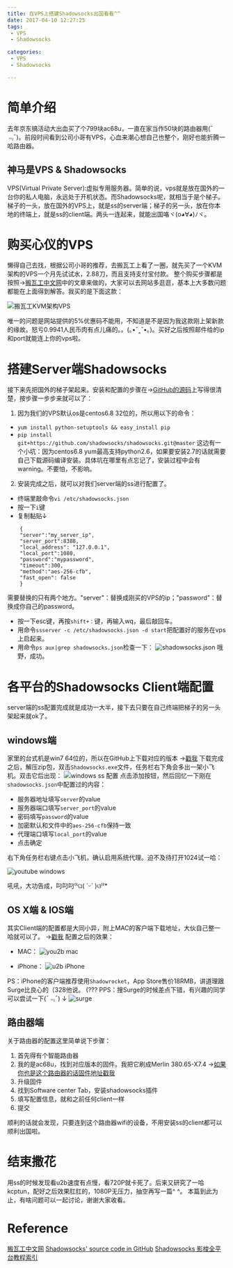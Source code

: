 ```yaml
---
title: 在VPS上搭建Shadowsocks出国看看^^
date: 2017-04-10 12:27:25
tags: 
 - VPS
 - Shadowsocks

categories: 
 - VPS
 - Shadowsocks

---
```

# 简单介绍 #
去年京东搞活动大出血买了个799块ac68u，一直在家当作50块的路由器用(¯﹃¯)。前段时间看到公司小哥有VPS，心血来潮心想自己也整个，刚好也能折腾一哈路由器。
## 神马是VPS & Shadowsocks ##
VPS(Virtual Private Server):虚拟专用服务器。简单的说，vps就是放在国外的一台你的私人电脑，永远处于开机状态。而Shadowsocks呢，就相当于是个梯子。梯子的一头，放在国外的VPS上，就是ss的server端；梯子的另一头，放在你本地的终端上，就是ss的client端。两头一连起来，就能出国咯ヾ(o◕∀◕)ﾉヾ。
<!--more-->

# 购买心仪的VPS #
懒得自己去找，根据公司小哥的推荐，去搬瓦工上看了一圈，就先买了一个KVM架构的VPS一个月先试试水，2.88刀，而且支持支付宝付款。
整个购买步骤都是按照→[搬瓦工中文网](http://banwagong.cn/)中的文章来做的，大家可以去网站多逛逛，基本上大多数问题都能在上面得到解答。我买的是下面这款：

![搬瓦工KVM架构VPS](http://ojp72m756.bkt.clouddn.com/kvm.png)

唯一的问题是网站提供的5%优惠码不能用，不知道是不是因为我这款刚上架新款的缘故。怒亏0.9941人民币肉有点儿痛的。。(｡•ˇ‸ˇ•｡)。买好之后按照邮件给的ip和port就能连上你的vps啦。


# 搭建Server端Shadowsocks #
接下来先把国外的梯子架起来。安装和配置的步骤在→[GitHub的源码](https://github.com/shadowsocks/shadowsocks/tree/master)上写得很清楚，按步骤一步步来就可以了：
1. 因为我们的VPS默认os是centos6.8 32位的，所以用以下的命令：
 -  `yum install python-setuptools && easy_install pip`
 -  `pip install git+https://github.com/shadowsocks/shadowsocks.git@master`
这边有一个小坑：因为centos6.8 yum最高支持python2.6，如果要安装2.7的话就需要自己下载源码编译安装。具体坑在哪里有点忘记了，安装过程中会有warning。不要怕，不影响。
2. 安装完成之后，就可以对我们server端的ss进行配置了。
 - 终端里敲命令`vi /etc/shadowsocks.json`
 - 按一下`i`键
 - 复制黏贴↓
```
	{
    "server":"my_server_ip",
    "server_port":8388,
    "local_address": "127.0.0.1",
    "local_port":1080,
    "password":"mypassword",
    "timeout":300,
    "method":"aes-256-cfb",
    "fast_open": false
	}
```
需要替换的只有两个地方。"server"：替换成刚买的VPS的ip；"password"：替换成你自己的password。
 - 按一下esc键，再按`shift+：`键，再输入wq，最后敲回车。
 - 用命令`ssserver -c /etc/shadowsocks.json -d start`把配置好的服务在vps上启起来。
 - 用命令`ps aux|grep shadowsocks.json`检查一下：
 ![shadowsocks.json](http://ojp72m756.bkt.clouddn.com/shadowsocks.json.png)
哦野，成功。


# 各平台的Shadowsocks Client端配置 #
server端的ss配置完成就是成功一大半，接下去只要在自己终端把梯子的另一头架起来就ok了。
## windows端 ##
家里的台式机是win7 64位的，所以在GitHub上下载对应的版本 →[戳我](https://github.com/shadowsocks/shadowsocks-windows/releases/tag/4.0.1)
下载完成之后，解压zip包，双击`Shadowsocks.exe`文件，任务栏右下角会多出一架小飞机。双击它后出现：
![windows ss 配置](http://ojp72m756.bkt.clouddn.com/windows%20vps%20%E9%85%8D%E7%BD%AE.png)
点击添加按钮，然后回忆一下刚在`shadowsocks.json`中配置过的内容：
 - 服务器地址填写`server`的value
 - 服务器端口填写`server_port`的value
 - 密码填写`password`的value
 - 加密默认和文件中的`aes-256-cfb`保持一致
 - 代理端口填写`local_port`的value
 - 点击确定
 
右下角任务栏右键点击小飞机，确认启用系统代理。迫不及待打开1024试一哈：

![youtube windows](http://ojp72m756.bkt.clouddn.com/youtube.png)

吼吼，大功告成，叼叼叼⁽⁽ଘ( ˊᵕˋ )ଓ⁾⁾* 

## OS X端 & IOS端 ##
其实Client端的配置都是大同小异，附上MAC的客户端下载地址，大伙自己整一哈就可以了。
→[戳我](https://busi.me/archives/173/)
配置之后的效果：
- MAC：
![you2b mac](http://ojp72m756.bkt.clouddn.com/mac%20youtube.png)

- iPhone：
![u2b iPhone](http://ojp72m756.bkt.clouddn.com/u2b%20ip.png)

PS：iPhone的客户端推荐使用`Shadowrocket`，App Store售价18RMB，讲道理跟Surge比良心的（328他说。 (???
PPS：搜Surge的时候差点下错，有兴趣的同学可以尝试一下(¯﹃¯) ↓
![surge](http://ojp72m756.bkt.clouddn.com/surge%20gay.png)

## 路由器端 ##
关于路由器的配置这里简单说下步骤：
1. 首先得有个智能路由器
2. 我的是ac68u，找到对应版本的固件。我把它刷成Merlin 380.65-X7.4 →[如果你也是这个路由器的话固件地址戳我](http://koolshare.cn/forum.php?mod=viewthread&tid=82624&extra=page%3D1%26filter%3Dtypeid%26typeid%3D68)
3. 升级固件
4. 找到Software center Tab，安装shadowsocks插件
5. 填写配置信息，就和之前任何client一样
6. 提交

顺利的话就会发现，只要连到这个路由器wifi的设备，不用安装ss的client都可以顺利出国啦。

# 结束撒花 #
用ss的时候发现看u2b速度有点慢，看720P就卡死了。后来又研究了一哈kcptun，配好之后效果肛肛的，1080P无压力，抽空再写一篇^ ^。
本篇到此为止，有啥问题可以一起讨论，谢谢大家收看。

# Reference #
[搬瓦工中文网](http://banwagong.cn/)
[Shadowsocks' source code in GitHub](https://github.com/shadowsocks)
[Shadowsocks 影梭全平台教程索引](https://busi.me/archives/32/)